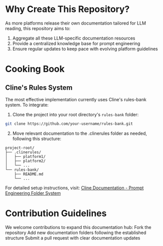 # Why Create This Repository?
As more platforms release their own documentation tailored for LLM reading, this repository aims to:
1. Aggregate all these LLM-specific documentation resources
2. Provide a centralized knowledge base for prompt engineering
3. Ensure regular updates to keep pace with evolving platform guidelines

# Cooking Book

## Cline's Rules System
The most effective implementation currently uses Cline's rules-bank system. To integrate:

1. Clone the project into your root directory's `rules-bank` folder:
```bash
git clone https://github.com/your-username/rules-bank.git
```

2. Move relevant documentation to the .clinerules folder as needed, following this structure:
```
project-root/
├── .clinerules/
│   ├── platform1/
│   ├── platform2/
│   └── ...
└── rules-bank/
    ├── README.md
    └── ...
```

For detailed setup instructions, visit:
[Cline Documentation - Prompt Engineering Folder System](https://docs.cline.bot/improving-your-prompting-skills/prompting#clinerules-folder-system)


# Contribution Guidelines
We welcome contributions to expand this documentation hub:
Fork the repository
Add new documentation folders following the established structure
Submit a pull request with clear documentation updates



